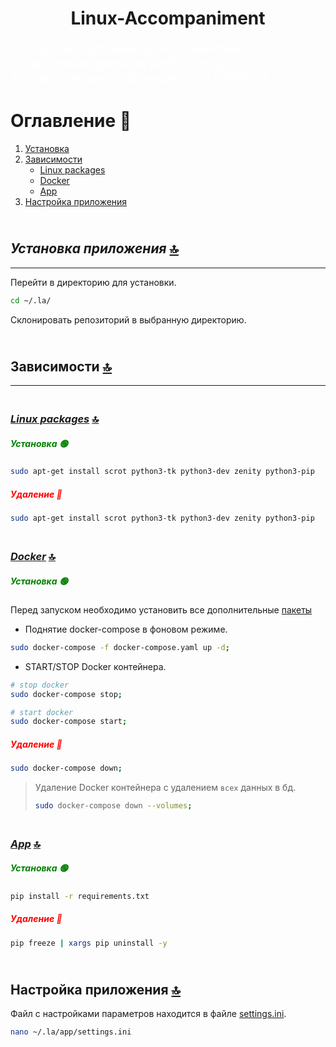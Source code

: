 # <center>Linux-Accompaniment</center>

<span style="color: white; font-size: 20px;">_Программа для вывода напоминаний, логирования времени работы и другого
вспомогательного
функционала работы в
linux._</span>

# Оглавление 📃

1. [Установка](#span-stylecolorgreenустановка-span)
2. [Зависимости](#brзависимости-)
    - [Linux packages](#brulinux-packagesu-)
    - [Docker](#brudockeru-)
    - [App](#bruappu-)
3. [Настройка приложения](#brнастройка-приложения-)

## <br>*Установка приложения* [🔝](#оглавление-)

<hr>

Перейти в директорию для установки.

```bash 
cd ~/.la/
```

Склонировать репозиторий в выбранную директорию.

## <br>**Зависимости** [🔝](#оглавление-)

<hr>

### <br>*<u>Linux packages</u>* [🔝](#оглавление-)

##### <span style='color:green'>Установка 🟢</span>

```bash
sudo apt-get install scrot python3-tk python3-dev zenity python3-pip
```

##### <span style='color:red'>Удаление 🔴</span>

```bash
sudo apt-get install scrot python3-tk python3-dev zenity python3-pip
```

### <br>*<u>Docker</u>* [🔝](#оглавление-)

##### <span style='color:green'>Установка 🟢</span>

Перед запуском необходимо установить все дополнительные [пакеты](#brulinux-packagesu-)

- Поднятие docker-compose в фоновом режиме.

```bash
sudo docker-compose -f docker-compose.yaml up -d;
```

- START/STOP Docker контейнера.

```bash
# stop docker
sudo docker-compose stop; 
```

```bash
# start docker
sudo docker-compose start;
```

##### <span style='color:red'>Удаление 🔴</span>

```bash
sudo docker-compose down;
```

> Удаление Docker контейнера с удалением `всех` данных в бд.
> ```bash
> sudo docker-compose down --volumes; 
> ```

### <br>*<u>App</u>* [🔝](#оглавление-)

##### <span style='color:green'>Установка 🟢</span>

```bash
pip install -r requirements.txt
```

##### <span style='color:red'>Удаление 🔴</span>

```bash
pip freeze | xargs pip uninstall -y 
```

## <br>**Настройка приложения** [🔝](#оглавление-)

Файл с настройками параметров находится в файле [settings.ini](settings.ini).

```bash
nano ~/.la/app/settings.ini
```

